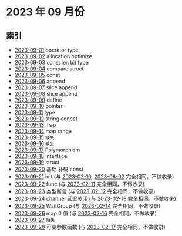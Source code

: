 # 2023 年 09 月份

## 索引

- [2023-09-01](./01/README.md) operator type
- [2023-09-02](./02/README.md) allocation optimize
- [2023-09-03](./03/README.md) const len bit type
- [2023-09-04](./04/README.md) compare struct
- [2023-09-05](./05/README.md) const
- [2023-09-06](./06/README.md) append
- [2023-09-07](./07/README.md) slice append
- [2023-09-08](./08/README.md) slice append
- [2023-09-09](./09/README.md) define
- [2023-09-10](./10/README.md) pointer
- [2023-09-11](./11/README.md) type
- [2023-09-12](./12/README.md) string concat
- [2023-09-13](./13/README.md) map
- [2023-09-14](./14/README.md) map range
- [2023-09-15](#) `缺失`
- [2023-09-16](#) `缺失`
- [2023-09-17](./17/README.md) Polymorphism
- [2023-09-18](./18/README.md) interface
- [2023-09-19](./19/README.md) struct
- [2023-09-20](./20/README.md) 基础 补码 const
- [2023-09-21](#) init (与 [2023-02-10](../02/10/README.md), [2023-06-02](../06/02/README.md) 完全相同，不做收录)
- [2023-09-22](#) func (与 [2023-02-11](../02/11/README.md) 完全相同，不做收录)
- [2023-09-23](#) 类型断言 (与 [2023-02-12](../02/12/README.md) 完全相同，不做收录)
- [2023-09-24](#) channel 延迟关闭 (与 [2023-02-13](../02/12/README.md) 完全相同，不做收录)
- [2023-09-25](#) WaitGroup (与 [2023-02-14](../02/14/README.md) 完全相同，不做收录)
- [2023-09-26](#) map 0 值 (与 [2023-02-16](../02/16/README.md) 完全相同，不做收录)
- [2023-09-27](#) `缺失`
- [2023-09-28](#) 可变参数函数 (与 [2023-02-17](../02/17/README.md) 完全相同，不做收录)
